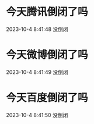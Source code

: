 # 今天腾讯倒闭了吗

2023-10-4 8:41:48 没倒闭

# 今天微博倒闭了吗

2023-10-4 8:41:49 没倒闭

# 今天百度倒闭了吗

2023-10-4 8:41:50 没倒闭

